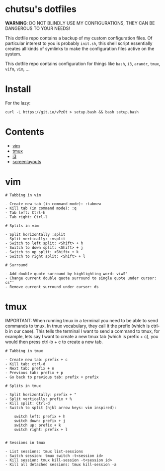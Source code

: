 chutsu's dotfiles
=================

**WARNING**: DO NOT BLINDLY USE MY CONFIGURATIONS, THEY CAN BE DANGEROUS TO
YOUR NEEDS!

This dotfile repo contains a backup of my custom configuration files. Of
particular interest to you is probably `init.sh`, this shell script essentially
creates all kinds of symlinks to make the configuration files active on the
system.

This dotfile repo contains configuration for things like `bash`, `i3`,
`arandr`, `tmux`, `vifm`, `vim`, ...


Install
=======

For the lazy:

```
curl -L https://git.io/vPzOt > setup.bash && bash setup.bash
```


Contents
========

- [vim](#vim)
- [tmux](#tmux)
- [i3](#i3)
- [screenlayouts](#screenlayouts)


vim
===

```
# Tabbing in vim

- Create new tab (in command mode): :tabnew
- Kill tab (in command mode): :q
- Tab left: Ctrl-h
- Tab right: Ctrl-l

# Splits in vim

- Split horizontally :split
- Split vertically: :vsplit
- Switch to left split: <Shift> + h
- Switch to down split: <Shift> + j
- Switch to up split: <Shift> + k
- Switch to right split: <Shift> + l

# Surround

- Add double quote surround by highlighting word: viwS"
- Change current double quote surround to single quote under cursor: cs"'
- Remove current surround under cursor: ds
```


tmux
====

IMPORTANT: When running tmux in a terminal you need to be able to send commands
to tmux. In tmux vocabulary, they call it the prefix (which is ctrl-b in our
case). This tells the terminal I want to send a command to tmux, for example,
lets say I want to create a new tmux tab (which is prefix + c), you would then
press ctrl-b + c to create a new tab.

```
# Tabbing in tmux

- Create new tab: prefix + c
- Kill tab: ctrl-d
- Next tab: prefix + n
- Previous tab: prefix + p
- Go back to previous tab: prefix + prefix

# Splits in tmux

- Split horizontally: prefix + "
- Split vertically: prefix + %
- Kill split: Ctrl-d
- Switch to split (hjkl arrow keys: vim inspired):

    switch left: prefix + h
    switch down: prefix + j
    switch up: prefix + k
    switch right: prefix + l


# Sessions in tmux

- List sessions: tmux list-sessions
- Switch session: tmux switch -t<session id>
- Kill session: tmux kill-session -t<session id>
- Kill all detached sessions: tmux kill-session -a
```

